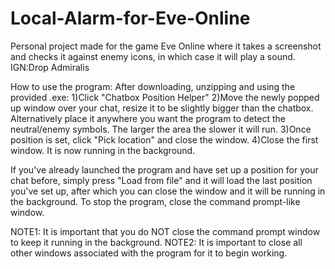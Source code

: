 # Local-Alarm-for-Eve-Online
Personal project made for the game Eve Online where it takes a screenshot and checks it against enemy icons, in which case it will play a sound.
IGN:Drop Admiralis

How to use the program:
After downloading, unzipping and using the provided .exe:
1)Click "Chatbox Position Helper"
2)Move the newly popped up window over your chat, resize it to be slightly bigger than the chatbox. Alternatively place it anywhere you want the program to detect the neutral/enemy symbols. The larger the area the slower it will run.
3)Once position is set, click "Pick location" and close the window.
4)Close the first window. It is now running in the background.

If you've already launched the program and have set up a position for your chat before, simply press "Load from file" and it will load the last position you've set up, after which you can close the window and it will be running in the background.
To stop the program, close the command prompt-like window.

NOTE1: It is important that you do NOT close the command prompt window to keep it running in the background.
NOTE2: It is important to close all other windows associated with the program for it to begin working.
